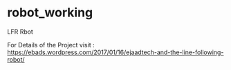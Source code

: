 # robot_working
LFR Rbot

For Details of the Project visit : https://ebads.wordpress.com/2017/01/16/ejaadtech-and-the-line-following-robot/
